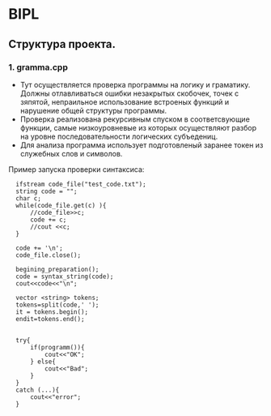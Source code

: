 # BIPL

## Структура проекта.

### 1. gramma.cpp

+ Тут осуществляется проверка программы на логику и граматику. Должны отлавливаться ошибки незакрытых скобочек, точек с зяпятой, непраильное использование встроеных функций и нарушение общей структуры программы.
+ Проверка реализована рекурсивным спуском в соответсвующие функции, самые низкоуровневые из которых осуществляют разбор на уровне последовательности логических субъедениц.
+ Для анализа программа использует подготовленый заранее токен из служебных слов и символов.

Пример запуска проверки синтаксиса:
```
  ifstream code_file("test_code.txt");
  string code = "";
  char c;
  while(code_file.get(c) ){
      //code_file>>c;
      code += c;
      //cout <<c;
  }

  code += '\n';
  code_file.close();

  begining_preparation();
  code = syntax_string(code);
  cout<<code<<"\n";

  vector <string> tokens;
  tokens=split(code,' ');
  it = tokens.begin();
  endit=tokens.end();


  try{
      if(programm()){
          cout<<"OK";
      } else{
          cout<<"Bad";
      }
  }
  catch (...){
      cout<<"error";
  }

```
